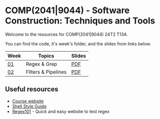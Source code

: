 # COMP(2041|9044) - Software Construction: Techniques and Tools

Welcome to the resources for COMP(2041|9044) 24T2 T13A.

You can find the code, it's week's folder, and the slides from links below.

| Week            | Topics              | Slides                                                     |
| --------------- | ------------------- | ---------------------------------------------------------- |
| [01](./week01/) | Regex & Grep        | [PDF](<./week01/COMP(20419044)%20Week%201%20-%2024T2.pdf>) |
| [02](./week02/) | FIlters & Pipelines | [PDF](<./week02/COMP(20419044)%20Week%202%20-%2024T2.pdf>) |

## Useful resources

- [Course website](https://cgi.cse.unsw.edu.au/~cs2041/24T2)
- [Shell Style Guide](https://cgi.cse.unsw.edu.au/~cs2041/24T2/resources/shell_style_guide.html)
- [Regex101](https://regex101.com/) - Quick and easy website to test regex
